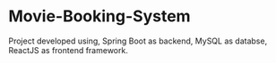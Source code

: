 # Movie-Booking-System
Project developed using, Spring Boot as backend, MySQL as databse, ReactJS as frontend framework.
